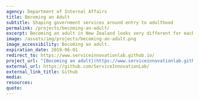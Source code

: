 ```yaml
---
agency: Department of Internal Affairs
title: Becoming an Adult
subtitle: Shaping government services around entry to adulthood
permalink: /projects/becoming-an-adult/
excerpt: Becoming an adult in New Zealand looks very different for each person and can be influenced by many variables. The ‘becoming an adult’ project was undertaken by a cross-branch DIA team to look into improving how young adults access government services and prove who they are (manage their identity).
image: /assets/img/projects/becoming-an-adult.png
image_accessibility: Becoming an adult.
expiration_date: 2019-06-01
redirect_to: https://www.serviceinnovationlab.github.io/
project_url: "[Becoming an adult](https://www.serviceinnovationlab.github.io/projects/becoming-an-adult/)"
external_url: https://github.com/ServiceInnovationLab/
external_link_title: Github
media:
resources:
quote:
---
```

